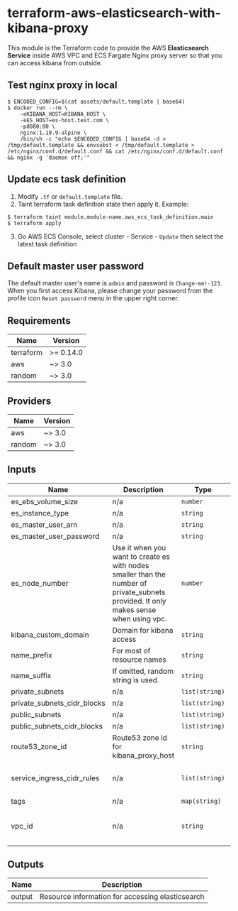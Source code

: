 # terraform-aws-elasticsearch-with-kibana-proxy
This module is the Terraform code to provide the AWS **Elasticsearch Service**
inside AWS VPC and ECS Fargate Nginx proxy server
so that you can access kibana from outside.

## Test nginx proxy in local

```
$ ENCODED_CONFIG=$(cat assets/default.template | base64)
$ docker run --rm \
    -eKIBANA_HOST=KIBANA_HOST \
    -eES_HOST=es-host.test.com \
    -p8080:80 \
    nginx:1.19.9-alpine \
    /bin/sh -c "echo $ENCODED_CONFIG | base64 -d > /tmp/default.template && envsubst < /tmp/default.template > /etc/nginx/conf.d/default.conf && cat /etc/nginx/conf.d/default.conf && nginx -g 'daemon off;'"
```

## Update ecs task definition

1. Modify `.tf` or `default.template` file.
2. Taint terraform task definition state then apply it. Example:

```
$ terraform taint module.module-name.aws_ecs_task_definition.main
$ terraform apply
```

3. Go AWS ECS Console, select cluster - Service - `Update`
   then select the latest task definition

## Default master user password
The default master user's name is `admin` and password is `Change-me!-123`.
When you first access Kibana, please change your password
from the profile icon `Reset password` menu in the upper right corner.

## Requirements

| Name | Version |
|------|---------|
| terraform | >= 0.14.0 |
| aws | ~> 3.0 |
| random | ~> 3.0 |

## Providers

| Name | Version |
|------|---------|
| aws | ~> 3.0 |
| random | ~> 3.0 |

## Inputs

| Name | Description | Type | Default | Required |
|------|-------------|------|---------|:--------:|
| es\_ebs\_volume\_size | n/a | `number` | `10` | no |
| es\_instance\_type | n/a | `string` | `"t3.medium.elasticsearch"` | no |
| es\_master\_user\_arn | n/a | `string` | `null` | no |
| es\_master\_user\_password | n/a | `string` | `"Change-me!-123"` | no |
| es\_node\_number | Use it when you want to create es with nodes smaller than the number of private\_subnets provided. It only makes sense when using vpc. | `number` | `null` | no |
| kibana\_custom\_domain | Domain for kibana access | `string` | n/a | yes |
| name\_prefix | For most of resource names | `string` | `"terraform-es"` | no |
| name\_suffix | If omitted, random string is used. | `string` | n/a | yes |
| private\_subnets | n/a | `list(string)` | `[]` | no |
| private\_subnets\_cidr\_blocks | n/a | `list(string)` | `[]` | no |
| public\_subnets | n/a | `list(string)` | `[]` | no |
| public\_subnets\_cidr\_blocks | n/a | `list(string)` | `[]` | no |
| route53\_zone\_id | Route53 zone id for kibana\_proxy\_host | `string` | n/a | yes |
| service\_ingress\_cidr\_rules | n/a | `list(string)` | <pre>[<br>  "0.0.0.0/0"<br>]</pre> | no |
| tags | n/a | `map(string)` | `{}` | no |
| vpc\_id | n/a | `string` | `"If you provide vpc_id, elasticsearch will be deployed in that vpc. Or it is distributed outside the vpc."` | no |

## Outputs

| Name | Description |
|------|-------------|
| output | Resource information for accessing elasticsearch |

